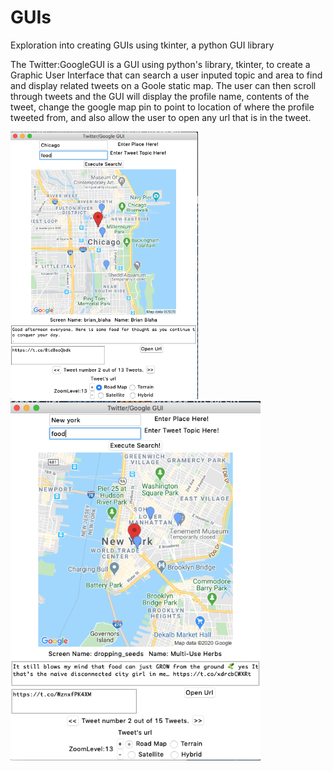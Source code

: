 # GUIs
Exploration into creating GUIs using tkinter, a python GUI library


The Twitter:GoogleGUI is a GUI using python's library, tkinter, to create a Graphic User Interface that can search a user inputed topic and area to find and display related tweets on a
Goole static map. The user can then scroll through tweets and the GUI will display the profile name, contents of the tweet, change the google map pin to point to location of where the profile tweeted from, and also allow the user to open any url that is in the tweet. 


<img src="images/chicago.png" width="300">
<img src="images/ny.png" width="400">
